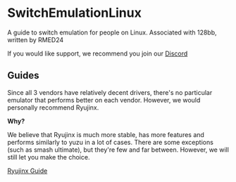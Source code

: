 # SwitchEmulationLinux

A guide to switch emulation for people on Linux. Associated with 128bb, written by RMED24

If you would like support, we recommend you join our [Discord](https://discord.gg/NF38g3ENVc)

## Guides

Since all 3 vendors have relatively decent drivers, there's no particular emulator that performs better on each vendor. However, we would personally recommend Ryujinx.

**Why?**

We believe that Ryujinx is much more stable, has more features and performs similarly to yuzu in a lot of cases. There are some exceptions (such as smash ultimate), but they're few and far between. However, we will still let you make the choice.

[Ryujinx Guide](https://github.com/RMED24/SwitchEmulationLinux/blob/main/Guides/Ryujinx.md)
